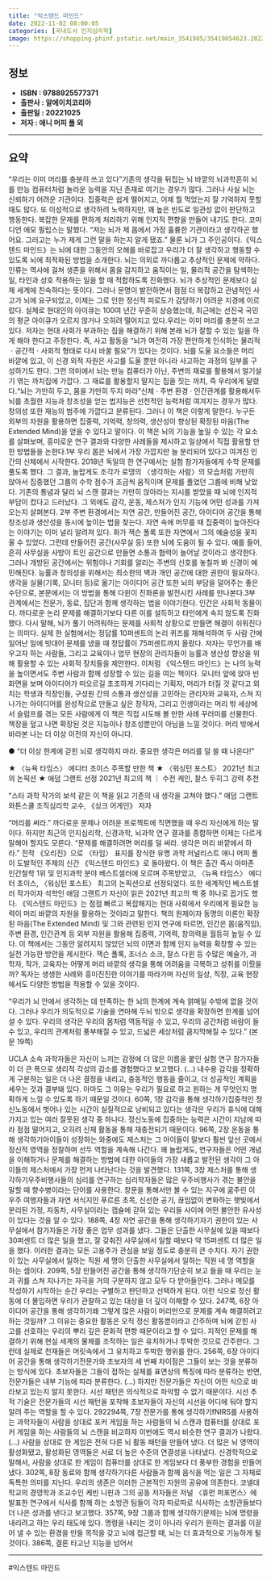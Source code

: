 ```yaml
---
title: "익스텐드 마인드"
date: 2022-11-02 08:00:05
categories: [국내도서 인지심리학]
image: https://shopping-phinf.pstatic.net/main_3541985/35419854623.20221027194555.jpg
---
```


## **정보**

- **ISBN : 9788925577371**
- **출판사 : 알에이치코리아**
- **출판일 : 20221025**
- **저자 : 애니 머피 폴 외**

------



## **요약**

“우리는 이미 머리를 충분히 쓰고 있다”기존의 생각을 뒤집는 뇌 바깥의 뇌과학흔히 뇌를 만능 컴퓨터처럼 놀라운 능력을 지닌 존재로 여기는 경우가 많다. 그러나 사실 뇌는 신뢰하기 어려운 기관이다. 집중력은 쉽게 떨어지고, 어제 뭘 먹었는지 잘 기억하지 못할 때도 많다. 또 이성적으로 생각하려 노력하지만, 꽤 높은 빈도로 일관성 없이 판단하고 행동한다. 복잡한 문제를 편하게 처리하기 위해 인지적 편향을 만들어 내기도 한다. 코미디언 에모 필립스는 말했다. “저는 뇌가 제 몸에서 가장 훌륭한 기관이라고 생각하곤 했어요. 그러고는 누가 제게 그런 말을 하는지 알게 됐죠.” 물론 뇌가 그 주인공이다.《익스텐드 마인드》는 뇌에 대한 그동안의 오해를 바로잡고 우리가 더 잘 생각하고 행동할 수 있도록 뇌에 최적화된 방법을 소개한다. 뇌는 의외로 까다롭고 추상적인 문제에 약하다. 인류는 역사에 걸쳐 생존을 위해서 몸을 감지하고 움직이는 일, 물리적 공간을 탐색하는 일, 타인과 상호 작용하는 일을 할 때 적합하도록 진화했다. 뇌가 추상적인 문제보다 실제 세계에 친숙하다는 뜻이다. 그러나 문명이 발전하면서 점점 더 복잡하고 관념적인 사고가 뇌에 요구되었고, 이제는 그로 인한 정신적 피로도가 감당하기 어려운 지경에 이르렀다. 실제로 현대인의 아이큐는 100여 년간 꾸준히 상승했는데, 최근에는 선진국 국민의 평균 아이큐가 오르지 않거나 오히려 떨어지고 있다.우리는 이미 머리를 충분히 쓰고 있다. 저자는 현대 사회가 부과하는 짐을 해결하기 위해 본래 뇌가 잘할 수 있는 일을 하게 해야 한다고 주장한다. 즉, 사고 활동을 “뇌가 여전히 가장 편안하게 인식하는 물리적ㆍ공간적ㆍ사회적 형태로 다시 바꿀 필요”가 있다는 것이다. 뇌를 도울 요소들은 머리 바깥에 있고, 이 신경 외적 자원은 사고를 도울 뿐만 아니라 사고하는 과정의 일부를 구성하기도 한다. 그런 의미에서 뇌는 만능 컴퓨터가 아닌, 주변의 재료를 활용해서 얼기설기 엮는 까치집에 가깝다. 그 재료를 활용할지 말지는 집을 짓는 까치, 즉 우리에게 달렸다.“뇌는 가만히 두고, 몸을 가만히 두지 마라”신체 · 주변 환경 · 인간관계를 활용해서두뇌를 초월한 지능과 창조성을 얻는 법지능은 선천적인 능력처럼 여겨지는 경우가 많다. 창의성 또한 재능의 범주에 가깝다고 분류된다. 그러나 이 책은 이렇게 말한다. 누구든 외부의 자원을 활용하면 집중력, 기억력, 창의력, 생산성이 향상된 확장된 마음(The Extended Mind)을 얻을 수 있다고 말이다. 이 책은 뇌의 기능을 높일 수 있는 각 요소를 살펴보며, 흥미로운 연구 결과와 다양한 사례들을 제시하고 일상에서 직접 활용할 만한 방법들을 논한다.1부 우리 몸은 뇌에서 가장 가깝지만 늘 분리되어 있다고 여겨진 인간의 신체에서 시작한다. 2018년 독일의 한 연구에서는 실험 참가자들에게 수학 문제를 풀도록 했다. 그 결과, 놀랍게도 조각가 로댕의 〈생각하는 사람〉의 모습처럼 가만히 앉아서 집중했던 그룹의 수학 점수가 조금씩 움직이며 문제를 풀었던 그룹에 비해 낮았다. 기존의 통념과 달리 뇌 스캔 결과는 가만히 앉아라는 지시를 받았을 때 뇌에 인지적 부담이 컸다고 드러났다. 그 외에도 감각, 운동, 제스처가 인지 기능에 어떤 성과를 가져오는지 살펴본다. 2부 주변 환경에서는 자연 공간, 만들어진 공간, 아이디어 공간을 통해 창조성과 생산성을 동시에 높이는 법을 찾는다. 자연 속에 머무를 때 집중력이 높아진다는 이야기는 이미 널리 알려져 있다. 화가 잭슨 폴록 또한 자연에서 그의 예술성을 꽃피울 수 있었다. 그런데 만들어진 공간(사무실 등) 또한 뇌에 도움이 될 수 있다. 예를 들어, 흔히 사무실을 사방이 트인 공간으로 만들면 소통과 협력이 늘어날 것이라고 생각한다. 그러나 개방된 공간에서는 위험이나 기회를 알리는 주변의 신호를 놓칠까 봐 신경이 예민해진다. 능률과 창의성을 위해서는 최소한의 벽과 개인 공간에 대한 권한이 필요하다. 생각을 실물(기록, 모니터 등)로 옮기는 아이디어 공간 또한 뇌의 부담을 덜어주는 좋은 수단으로, 본문에서는 이 방법을 통해 다윈이 진화론을 발전시킨 사례를 만나본다.3부 관계에서는 전문가, 동료, 집단과 함께 생각하는 법을 이야기한다. 인간은 사회적 동물이다. 까다로운 논리 문제를 해결하기보다 다른 이를 설득하고 타인에게 속지 않도록 진화했다. 다시 말해, 뇌가 풀기 어려워하는 문제를 사회적 상황으로 만들면 해결이 쉬워진다는 의미다. 실제 한 실험에서는 정답률 10퍼센트의 논리 퀴즈를 재해석하여 두 사람 간에 일어난 일에 빗대어 문제를 냈을 때 정답률이 75퍼센트까지 올랐다. 저자는 무언가를 배우고자 하는 사람들, 그리고 교육이나 업무 현장의 관리자들이 능률과 생산성 향상을 위해 활용할 수 있는 사회적 장치들을 제안한다. 이처럼 《익스텐드 마인드》는 나의 능력을 높이면서도 주변 사람과 함께 성장할 수 있는 길을 여는 책이다. 모니터 앞에 앉아 빈 화면을 보며 아이디어가 떠오르길 초조하게 기다리는 기획자, 머리가 터질 것 같다고 외치는 학생과 직장인들, 구성원 간의 소통과 생산성을 고민하는 관리자와 교육자, 스쳐 지나가는 아이디어를 완성작으로 만들고 싶은 창작자, 그리고 인생이라는 머리 밖 세상에서 슬럼프를 겪는 모든 사람에게 이 책은 직접 시도해 볼 만한 사례 꾸러미를 선물한다. 책장을 덮고 나면 확장된 것은 지능이나 창조성뿐만이 아님을 느낄 것이다. 머리 밖에서 바라본 나는 더 이상 이전의 자신이 아니다.

● “더 이상 한계에 갇힌 뇌로 생각하지 마라.
중요한 생각은 머리를 덜 쓸 때 나온다!”

★ 〈뉴욕 타임스〉 에디터 초이스  주목할 만한 책
★ 〈워싱턴 포스트〉 2021년 최고의 논픽션
★ 애덤 그랜트 선정 2021년 최고의 책 ｜ 수전 케인, 찰스 두히그 강력 추천

“스타 과학 작가의 보석 같은 이 책을 읽고 기존의 내 생각을 고쳐야 했다.” 
애덤 그랜트 와튼스쿨 조직심리학 교수, 《싱크 어게인》 저자

“머리를 써라.” 까다로운 문제나 어려운 프로젝트에 직면했을 때 우리 자신에게 하는 말이다. 하지만 최근의 인지심리학, 신경과학, 뇌과학 연구 결과를 종합하면 이제는 다르게 말해야 할지도 모른다. “문제를 해결하려면 머리를 덜 써라. 생각은 머리 바깥에서 하라.”
전작 《오리진》으로 〈타임〉 표지를 장식한 유명 과학 저널리스트 애니 머피 폴이 도발적인 주제의 신간 《익스텐드 마인드》로 돌아왔다. 이 책은 출간 즉시 아마존 인간철학 1위 및 인지과학 분야 베스트셀러에 오르며 주목받았고, 〈뉴욕 타임스〉 에디터 초이스, 〈워싱턴 포스트〉 최고의 논픽션으로 선정되었다. 또한 세계적인 베스트셀러 작가이자 석학인 애덤 그랜트가 자신이 읽은 2021년 최고의 책 중 하나로 꼽기도 했다. 
《익스텐드 마인드》는 점점 빠르고 복잡해지는 현대 사회에서 우리에게 필요한 능력이 머리 바깥의 자원을 활용하는 것이라고 말한다. 책의 원제이자 동명의 이론인 확장된 마음(The Extended Mind) 및 그와 관련된 인지 연구에 따르면, 인간은 몸(움직임), 주변 환경, 인간관계 등 외부 자원을 활용해 집중력, 기억력, 창의력을 월등히 높일 수 있다. 이 책에서는 그동안 알려지지 않았던 뇌의 이면과 함께 인지 능력을 확장할 수 있는 실천 가능한 방안을 제시한다. 잭슨 폴록, 조너스 소크, 찰스 다윈 등 수많은 예술가, 과학자, 작가, 교육자는 어떻게 머리 바깥의 생각을 통해 어려움을 극복하고 성취를 이뤘을까? 독자는 생생한 사례와 흥미진진한 이야기를 따라가며 자신의 일상, 직장, 교육 현장에서도 다양한 방법을 적용할 수 있을 것이다.

“우리가 뇌 안에서 생각하는 데 만족하는 한 뇌의 한계에 계속 얽매일 수밖에 없을 것이다. 그러나 우리가 의도적으로 기술을 연마해 두뇌 밖으로 생각을 확장하면 한계를 넘어설 수 있다. 우리의 생각은 우리의 몸처럼 역동적일 수 있고, 우리의 공간처럼 바람이 들 수 있고, 우리의 관계처럼 풍부해질 수 있고, 드넓은 세상처럼 큼지막해질 수 있다.” (본문 19쪽)

UCLA 소속 과학자들은 자신이 느끼는 감정에 더 많은 이름을 붙인 실험 연구 참가자들이 더 큰 폭으로 생리적 각성의 감소를 경험했다고 보고했다. (…) 내수용 감각을 정확하게 구분하는 일은 더 나은 결정을 내리고, 충동적인 행동을 줄이고, 더 성공적인 계획을 세우는 것과 결부돼 있다. 아마도 그 이유는 우리가 필요로 하고 원하는 게 무엇인지 명확하게 느낄 수 있도록 하기 때문일 것이다. 60쪽, 1장 감각을 통해 생각하기집중적인 정신노동에서 벗어나 있는 시간이 실질적으로 낭비되고 있다는 생각은 우리가 휴식에 대해 가지고 있는 여러 잘못된 생각 중 하나다. 정신노동에 집중하는 능력은 시간이 지남에 따라 점점 떨어지고, 오히려 신체 활동을 통해 재충전되기 때문이다. 96쪽, 2장 운동을 통해 생각하기아이들이 성장하는 와중에도 제스처는 그 아이들이 말보다 훨씬 앞선 곳에서 정신적 영역을 정찰하며 선두 역할을 계속해 나간다. 꽤 놀랍게도, 연구자들은 어떤 개념을 이해하거나 문제를 해결하는 방법에 대한 아이들의 가장 새롭고 발전된 생각이 그 아이들의 제스처에서 가장 먼저 나타난다는 것을 발견했다. 131쪽, 3장 제스처를 통해 생각하기우주비행사들의 심리를 연구하는 심리학자들은 많은 우주비행사가 겪는 불안을 말할 때 향수병이라는 단어를 사용한다. 창문을 통해서만 볼 수 있는 지구에 굶주린 이 우주 여행자들과 자연 서식지인 푸르른 초목, 신선한 공기, 끊임없이 변화하는 햇빛에서 분리된 가정, 자동차, 사무실이라는 캡슐에 갇혀 있는 우리들 사이에 어떤 불안한 유사성이 있다는 것을 알 수 있다. 188쪽, 4장 자연 공간을 통해 생각하기자기 권한이 있는 사무실에서 참가자들은 가장 좋은 업무 성과를 냈다. 그들은 단출한 사무실에 있을 때보다 30퍼센트 더 많은 일을 했고, 잘 갖춰진 사무실에서 일할 때보다 약 15퍼센트 더 많은 일을 했다. 이러한 결과는 모든 고용주가 관심을 보일 정도로 충분히 큰 수치다. 자기 권한이 있는 사무실에서 일하는 직원 세 명이 단출한 사무실에서 일하는 직원 네 명 역할을 하는 셈이다. 209쪽, 5장 만들어진 공간을 통해 생각하기단순히 보고 들을 때 우리는 눈과 귀를 스쳐 지나가는 자극을 거의 구분하지 않고 모두 다 받아들인다. 그러나 메모를 작성하기 시작하는 순간 우리는 구별하고 판단하고 선택하게 된다. 이런 식으로 정신 활동에 더 몰입하면 우리가 관찰하고 있는 대상을 더 깊이 이해할 수 있다. 247쪽, 6장 아이디어 공간을 통해 생각하기왜 그렇게 많은 사람이 머리만으로 문제를 계속 해결하려고 하는 것일까? 그 이유는 중요한 활동은 오직 정신 활동뿐이라고 간주하며 뇌에 갇힌 사고를 선호하는 우리의 뿌리 깊은 문화적 편향 때문이라고 할 수 있다. 지적인 문제를 해결하기 위해 현실 세계의 물체를 조작하는 일은 유치하거나 투박한 것으로 간주한다. 그런데 실제로 천재들은 머릿속에서 그 유치하고 투박한 행위를 한다. 256쪽, 6장 아이디어 공간을 통해 생각하기전문가와 초보자의 세 번째 차이점은 그들이 보는 것을 분류하는 방식에 있다. 초보자들은 그들이 접하는 실체를 표면상의 특징에 따라 분류하는 반면, 전문가들은 내부 기능에 따라 분류한다. (…) 하지만 전문가들은 자신이 어떤 식으로 바라보고 있는지 알지 못한다. 시선 패턴은 의식적으로 파악할 수 없기 때문이다. 시선 추적 기술은 전문가들의 시선 패턴을 포착해 초보자들이 자신의 시선을 어디에 둬야 할지 알려 주는 역할을 할 수 있다. 292294쪽, 7장 전문가를 통해 생각하기fNIRS를 사용하는 과학자들이 사람을 상대로 포커 게임을 하는 사람들의 뇌 스캔과 컴퓨터를 상대로 포커 게임을 하는 사람들의 뇌 스캔을 비교하자 이번에도 역시 비슷한 연구 결과가 나왔다. (...) 사람을 상대로 한 게임은 전혀 다른 뇌 활동 패턴을 만들어 냈다. 더 많은 뇌 영역이 활성화됐고, 활성화된 영역들은 서로 더 높은 수준의 연결성을 나타냈다. 신경학적으로 말해서, 사람을 상대로 한 게임이 컴퓨터를 상대로 한 게임보다 더 풍부한 경험을 만들어 냈다. 302쪽, 8장 동료와 함께 생각하기다른 사람들과 함께 음식을 먹는 일은 그 자체로 독특한 의미를 지닌다. 우리의 생존은 이러한 근본적인 자원의 공유에 의존한다. 코넬대학교의 경영학과 조교수인 케빈 니핀과 그의 공동 저자들은 저널 〈휴먼 퍼포먼스〉에 발표한 연구에서 식사를 함께 하는 소방관 팀들이 각자 따로따로 식사하는 소방관들보다 더 나은 성과를 낸다고 보고했다. 357쪽, 9장 그룹과 함께 생각하기문제는 뇌에 명령을 내리려고 하는 우리 태도에 있다. 명령을 내리는 것이 아니라 우리가 원하는 결과를 이끌어 낼 수 있는 환경을 만들 목적을 갖고 뇌에 접근할 때, 뇌는 더 효과적으로 기능하게 될 것이다. 386쪽, 결론 타고난 지능을 넘어서

------

#익스텐드 마인드


